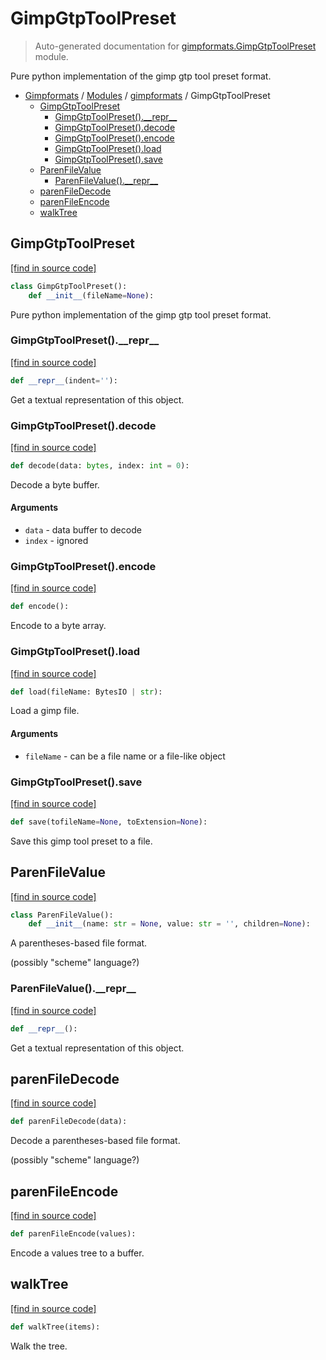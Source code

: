 # GimpGtpToolPreset

> Auto-generated documentation for [gimpformats.GimpGtpToolPreset](../../gimpformats/GimpGtpToolPreset.py) module.

Pure python implementation of the gimp gtp tool preset format.

- [Gimpformats](../README.md#gimpformats-index) / [Modules](../README.md#gimpformats-modules) / [gimpformats](index.md#gimpformats) / GimpGtpToolPreset
    - [GimpGtpToolPreset](#gimpgtptoolpreset)
        - [GimpGtpToolPreset().\_\_repr\_\_](#gimpgtptoolpreset__repr__)
        - [GimpGtpToolPreset().decode](#gimpgtptoolpresetdecode)
        - [GimpGtpToolPreset().encode](#gimpgtptoolpresetencode)
        - [GimpGtpToolPreset().load](#gimpgtptoolpresetload)
        - [GimpGtpToolPreset().save](#gimpgtptoolpresetsave)
    - [ParenFileValue](#parenfilevalue)
        - [ParenFileValue().\_\_repr\_\_](#parenfilevalue__repr__)
    - [parenFileDecode](#parenfiledecode)
    - [parenFileEncode](#parenfileencode)
    - [walkTree](#walktree)

## GimpGtpToolPreset

[[find in source code]](../../gimpformats/GimpGtpToolPreset.py#L118)

```python
class GimpGtpToolPreset():
    def __init__(fileName=None):
```

Pure python implementation of the gimp gtp tool preset format.

### GimpGtpToolPreset().\_\_repr\_\_

[[find in source code]](../../gimpformats/GimpGtpToolPreset.py#L164)

```python
def __repr__(indent=''):
```

Get a textual representation of this object.

### GimpGtpToolPreset().decode

[[find in source code]](../../gimpformats/GimpGtpToolPreset.py#L135)

```python
def decode(data: bytes, index: int = 0):
```

Decode a byte buffer.

#### Arguments

- `data` - data buffer to decode
- `index` - ignored

### GimpGtpToolPreset().encode

[[find in source code]](../../gimpformats/GimpGtpToolPreset.py#L144)

```python
def encode():
```

Encode to a byte array.

### GimpGtpToolPreset().load

[[find in source code]](../../gimpformats/GimpGtpToolPreset.py#L127)

```python
def load(fileName: BytesIO | str):
```

Load a gimp file.

#### Arguments

- `fileName` - can be a file name or a file-like object

### GimpGtpToolPreset().save

[[find in source code]](../../gimpformats/GimpGtpToolPreset.py#L148)

```python
def save(tofileName=None, toExtension=None):
```

Save this gimp tool preset to a file.

## ParenFileValue

[[find in source code]](../../gimpformats/GimpGtpToolPreset.py#L13)

```python
class ParenFileValue():
    def __init__(name: str = None, value: str = '', children=None):
```

A parentheses-based file format.

(possibly "scheme" language?)

### ParenFileValue().\_\_repr\_\_

[[find in source code]](../../gimpformats/GimpGtpToolPreset.py#L52)

```python
def __repr__():
```

Get a textual representation of this object.

## parenFileDecode

[[find in source code]](../../gimpformats/GimpGtpToolPreset.py#L70)

```python
def parenFileDecode(data):
```

Decode a parentheses-based file format.

(possibly "scheme" language?)

## parenFileEncode

[[find in source code]](../../gimpformats/GimpGtpToolPreset.py#L104)

```python
def parenFileEncode(values):
```

Encode a values tree to a buffer.

## walkTree

[[find in source code]](../../gimpformats/GimpGtpToolPreset.py#L80)

```python
def walkTree(items):
```

Walk the tree.

